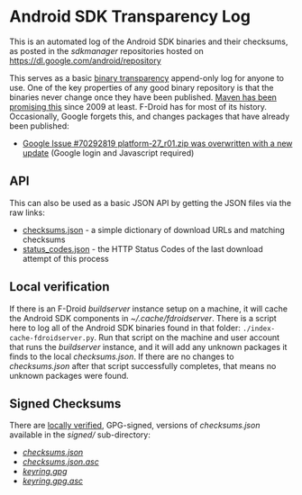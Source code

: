 
# Android SDK Transparency Log

This is an automated log of the Android SDK binaries and their
checksums, as posted in the _sdkmanager_ repositories hosted on
https://dl.google.com/android/repository

This serves as a basic [binary
transparency](https://wiki.mozilla.org/Security/Binary_Transparency)
append-only log for anyone to use.  One of the key properties of any
good binary repository is that the binaries never change once they
have been published.  [Maven has been promising
this](https://blog.sonatype.com/2009/04/what-is-a-repository/) since
2009 at least.  F-Droid has for most of its history.  Occasionally,
Google forgets this, and changes packages that have already been
published:

* [Google Issue #70292819 platform-27_r01.zip was overwritten with a new update](https://issuetracker.google.com/issues/70292819) (Google login and Javascript required)


## API

This can also be used as a basic JSON API by getting the JSON files via the raw links:

* [checksums.json](https://gitlab.com/fdroid/android-sdk-transparency-log/-/raw/master/checksums.json) - a simple dictionary of download URLs and matching checksums
* [status_codes.json](https://gitlab.com/fdroid/android-sdk-transparency-log/-/raw/master/status_codes.json) - the HTTP Status Codes of the last download attempt of this process


## Local verification

If there is an F-Droid _buildserver_ instance setup on a machine, it
will cache the Android SDK components in
_~/.cache/fdroidserver_. There is a script here to log all of the
Android SDK binaries found in that folder:
`./index-cache-fdroidserver.py`.  Run that script on the machine and
user account that runs the _buildserver_ instance, and it will add any
unknown packages it finds to the local _checksums.json_.  If there are
no changes to _checksums.json_ after that script successfully
completes, that means no unknown packages were found.


## Signed Checksums

There are [locally verified](sign_and_publish.sh), GPG-signed, versions of
_checksums.json_ available in the _signed/_ sub-directory:

* [_checksums.json_](signed/checksums.json)
* [_checksums.json.asc_](signed/checksums.json.asc)
* [_keyring.gpg_](signed/keyring.gpg)
* [_keyring.gpg.asc_](signed/keyring.gpg.asc)
